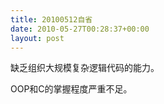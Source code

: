 ```yaml
---
title: 20100512自省
date: 2010-05-27T00:28:37+00:00
layout: post
---
```

缺乏组织大规模复杂逻辑代码的能力。
  
OOP和C的掌握程度严重不足。
